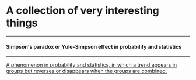 # A collection of very interesting things
-----------------------------------------

#### Simpson's paradox or Yule-Simpson effect in probability and statistics
---------------------------------------------------------------------------
[A phenomenon in probability and statistics, in which a trend appears in groups but reverses or
disappears when the groups are combined.](https://en.wikipedia.org/wiki/Simpson%27s_paradox)
